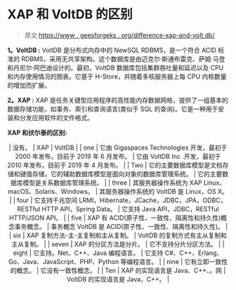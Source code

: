 # XAP 和 VoltDB 的区别

> 原文:[https://www . geesforgeks . org/difference-xap-and-volt db/](https://www.geeksforgeeks.org/difference-between-xap-and-voltdb/)

**1。VoltDB :**
VoltDB 是分布式内存中的 NewSQL RDBMS，是一个符合 ACID 标准的 RDBMS，采用无共享架构。这个数据库是由迈克尔·斯通布雷克、萨姆·马登和丹尼尔·阿巴迪设计的。最初，VoltDB 数据库包括集群吞吐量和延迟以及 CPU 和内存使用情况的图表。它基于 H-Store，并随着多核服务器上每 CPU 内核数量的增加而扩展。

**2。XAP :**
XAP 是任务关键型应用程序的高性能内存数据网格，提供了一组基本的数据存储功能，如事务、索引和查询语言(类似于 SQL 的查询)。它是一种用于安装和分发应用软件的文件格式。

**XAP 和伏尔泰的区别:**

<center>

| 没有。 | XAP | VoltDB |
| one | 它由 Gigaspaces Technologies 开发，最初于 2000 年发布，目前于 2019 年 6 月发布。 | 它由 VoltDB Inc .开发，最初于 2010 年发布，目前于 2019 年 4 月发布。 |
| Two | 它的主要数据库模型是文档存储和键值存储，它的辅助数据库模型是面向对象的数据库管理系统。 | 它的主要数据库模型是关系数据库管理系统。 |
| three | 其服务器操作系统为 XAP Linux、macOS、Solaris、Windows。 | 其服务器操作系统的 VoltDB 是 Linux，OS X。 |
| four | 它支持千兆空间 LRMI，Hibernate，JCache，JDBC，JPA，ODBC，RESTful HTTP API，Spring Data。 | 它支持 Java API，JDBC，RESTful HTTP/JSON API。 |
| five | XAP 有 ACID(原子性、一致性、隔离性和持久性)概念事务概念。 | 事务概念 VoltDB 是 ACID(原子性、一致性、隔离性和持久性)。 |
| six | XAP 复制方法-主-主复制和主从复制。 | VoltDB 的复制方式有主从复制和主从复制。 |
| seven | XAP 的分区方法是分片。 | 它不支持分片分区方法。 |
| eight | 它支持。Net、C++、Java 编程语言。 | 它支持 C#、C++、Erlang、Go、Java、JavaScript、PHP、Python 等编程语言。 |
| nine | 它有立即一致性的概念。 | 它没有一致性概念。 |
| Ten | XAP 的实现语言是 Java、C++、。网 | VoltDB 的实现语言是 Java，C++。 |

</center>